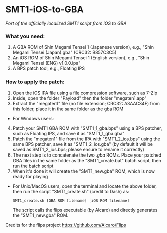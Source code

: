 # SMT1-iOS-to-GBA
*Port of the officially localized SMT1 script from iOS to GBA*

### What you need:
1. A GBA ROM of Shin Megami Tensei 1 (Japanese version), e.g., "Shin Megami Tensei (Japan).gba" (CRC32: B857C3C5)
2. An iOS ROM of Shin Megami Tensei 1 (English version), e.g., "Shin Megami Tensei (ENG) v1.0.0.ipa"
3. A BPS patch tool, e.g., Floating IPS

### How to apply the patch:
1. Open the iOS IPA file using a file compression software, such as 7-Zip
2. Inside, open the folder "Payload" then the folder "megaten1.app"
3. Extract the "megaten1" file (no file extension; CRC32: A3AAC34F) from this folder, place it in the same folder as the gba ROM
* For Windows users:
4. Patch your SMT1 GBA ROM with "SMT1_1_gba.bps" using a BPS patcher, such as Floating IPS, and save it as "SMT1_1_gba.gba"
5. Patch the "megaten1" file from the IPA with "SMT1_2_ios.bps" using the same BPS patcher, save it as "SMT1_2_ios.gba" (by default it will be saved as SMT1_2_ios.bps; please ensure to rename it correctly)
6. The next step is to concatenate the two *.gba* ROMs. Place your patched GBA files in the same folder as the "SMT1_create.bat" batch script, then run the batch script
7. When it's done it will create the "SMT1_new.gba" ROM, which is now ready for playing

* For Unix/MacOS users, open the terminal and locate the above folder, then run the script "SMT1_create.sh" (credit to Dash) as:

  `SMT1_create.sh [GBA ROM filename] [iOS ROM filename]`
  
  The script calls the flips executable (by Alcaro) and directly generates the "SMT1_new.gba" ROM.

Credits for the flips project https://github.com/Alcaro/Flips
